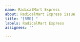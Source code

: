 ```yaml
---
name: RadicalMart Express
about: RadicalMart Express issue
title: "[RME] "
labels: RadicalMart Express
assignees: ''

---
```



